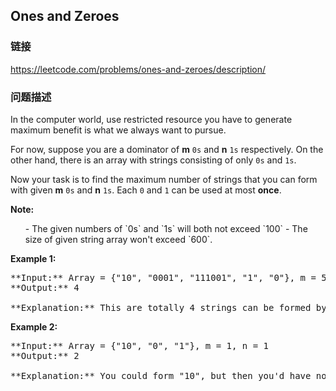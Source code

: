 ## Ones and Zeroes  
### 链接  
https://leetcode.com/problems/ones-and-zeroes/description/  
### 问题描述
In the computer world, use restricted resource you have to generate maximum benefit is what we always want to pursue.

For now, suppose you are a dominator of **m** `0s` and **n** `1s` respectively. On the other hand, there is an array with strings consisting of only `0s` and `1s`.


Now your task is to find the maximum number of strings that you can form with given **m** `0s` and **n** `1s`. Each `0` and `1` can be used at most **once**.


**Note:**<br>
<ol>
- The given numbers of `0s` and `1s` will both not exceed `100`
- The size of given string array won't exceed `600`.
</ol>


**Example 1:**<br />
<pre>
**Input:** Array = {"10", "0001", "111001", "1", "0"}, m = 5, n = 3
**Output:** 4

**Explanation:** This are totally 4 strings can be formed by the using of 5 0s and 3 1s, which are “10,”0001”,”1”,”0”
</pre>


**Example 2:**<br />
<pre>
**Input:** Array = {"10", "0", "1"}, m = 1, n = 1
**Output:** 2

**Explanation:** You could form "10", but then you'd have nothing left. Better form "0" and "1".
</pre>

